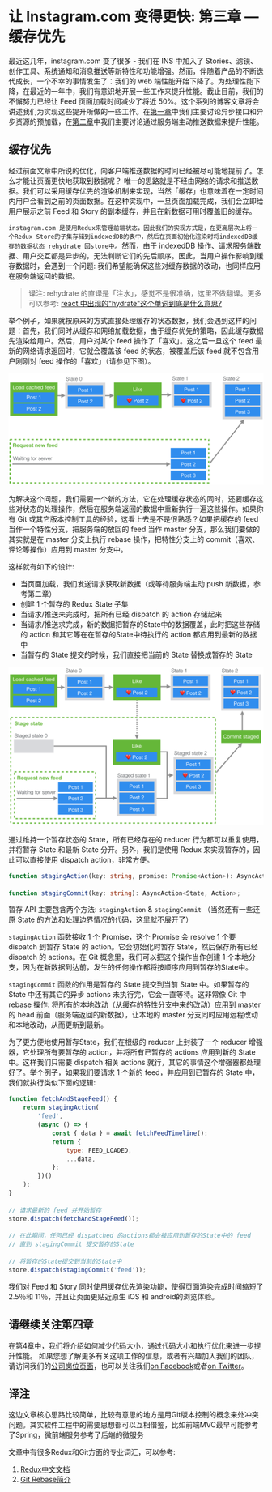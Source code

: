 # 让 Instagram.com 变得更快: 第三章 — 缓存优先

最近这几年，instagram.com 变了很多 - 我们在 INS 中加入了 Stories、滤镜、创作工具、系统通知和消息推送等新特性和功能增强。然而，伴随着产品的不断迭代成长，一个不幸的事情发生了：我们的 web 端性能开始下降了。为处理性能下降，在最近的一年中，我们有意识地开展一些工作来提升性能。截止目前，我们的不懈努力已经让 Feed 页面加载时间减少了将近 50%。这个系列的博客文章将会讲述我们为实现这些提升所做的一些工作。在[第一章](./[对照版]让Instagram.com变得更快（1）.md)中我们主要讨论异步接口和异步资源的预加载，在[第二章](./[对照版]让Instagram.com变得更快（2）.md)中我们主要讨论通过服务端主动推送数据来提升性能。

## 缓存优先

经过前面文章中所说的优化，向客户端推送数据的时间已经被尽可能地提前了。怎么才能让页面更快地获取到数据呢？ 唯一的思路就是不经由网络的请求和推送数据。我们可以采用缓存优先的渲染机制来实现，当然「缓存」也意味着在一定时间内用户会看到之前的页面数据。在这种实现中，一旦页面加载完成，我们会立即给用户展示之前 Feed 和 Story 的副本缓存，并且在新数据可用时覆盖旧的缓存。

`instagram.com 是使用Redux来管理前端状态，因此我们的实现方式是，在更高层次上将一个Redux Store的子集存储到indexedDB的表中，然后在页面初始化渲染时将indexedDB缓存的数据状态 rehydrate 回store中`。然而，由于 indexedDB 操作、请求服务端数据、用户交互都是异步的，无法判断它们的先后顺序。因此，当用户操作影响到缓存数据时，会遇到一个问题: 我们希望能确保这些对缓存数据的改动，也同样应用在服务端返回的数据。

> 译注: rehydrate 的直译是「注水」，感觉不是很准确，这里不做翻译。更多可以参考: [react 中出现的"hydrate"这个单词到底是什么意思?](https://www.zhihu.com/question/66068748)

举个例子，如果就按原来的方式直接处理缓存的状态数据，我们会遇到这样的问题：首先，我们同时从缓存和网络加载数据，由于缓存优先的策略，因此缓存数据先渲染给用户。然后，用户对某个 feed 操作了「喜欢」。这之后一旦这个 feed 最新的网络请求返回时，它就会覆盖该 feed 的状态，被覆盖后该 feed 就不包含用户刚刚对 feed 操作的「喜欢」（请参见下图）。

![用户和缓存数据交互时导致的操作被覆盖场景（Redux actions是绿色，State是灰色）](./images/3_1.png)

为解决这个问题，我们需要一个新的方法，它在处理缓存状态的同时，还要缓存这些对状态的处理操作，然后在服务端返回的数据中重新执行一遍这些操作。如果你有 Git 或其它版本控制工具的经验，这看上去是不是很熟悉？如果把缓存的 feed 当作一个特性分支，把服务端的放回的 feed 当作 master 分支，那么我们要做的其实就是在 master 分支上执行 rebase 操作，把特性分支上的 commit（喜欢、评论等操作）应用到 master 分支中。

这样就有如下的设计:

- 当页面加载，我们发送请求获取新数据（或等待服务端主动 push 新数据，参考第二章）
- 创建 1 个暂存的 Redux State 子集
- 当请求/推送未完成时，把所有已经 dispatch 的 action 存储起来
- 当请求/推送求完成，新的数据把暂存的State中的数据覆盖，此时把这些存储的 action 和其它等在在暂存的State中待执行的 action 都应用到最新的数据中
- 当暂存的 State 提交的时候，我们直接把当前的 State 替换成暂存的 State

![用暂存的快照修复状态覆盖的问题（Redux actions是绿色，State是灰色）](./images/3_2.png)

通过维持一个暂存状态的 State，所有已经存在的 reducer 行为都可以重复使用，并将暂存 State 和最新 State 分开。另外，我们是使用 Redux 来实现暂存的，因此可以直接使用 dispatch action，非常方便。

```typescript
function stagingAction(key: string, promise: Promise<Action>): AsyncAction<State, Action>;

function stagingCommit(key: string): AsyncAction<State, Action>;
```

暂存 API 主要包含两个方法: `stagingAction` & `stagingCommit` （当然还有一些还原 State 的方法和处理边界情况的代码，这里就不展开了）

`stagingAction` 函数接收 1 个 Promise，这个 Promise 会 resolve 1 个要 dispatch 到暂存 State 的 action。它会初始化时暂存 State，然后保存所有已经 dispatch 的 actions。在 Git 概念里，我们可以把这个操作当作创建 1 个本地分支，因为在新数据到达前，发生的任何操作都将按顺序应用到暂存的State中。

`stagingCommit` 函数的作用是暂存的 State 提交到当前 State 中。如果暂存的 State 中还有其它的异步 actions 未执行完，它会一直等待。这非常像 Git 中 rebase 操作: 将所有的本地改动（从缓存的特性分支中来的改动）应用到 master 的 head 前面（服务端返回的新数据），让本地的 master 分支同时应用远程改动和本地改动，从而更新到最新。

为了更方便地使用暂存State，我们在根级的 reducer 上封装了一个 reducer 增强器，它处理所有要暂存的 action，并将所有已暂存的 actions 应用到新的 State 中。这样我们只需要 dispatch 相关 actions 就行，其它的事情这个增强器都处理好了。举个例子，如果我们要请求 1 个新的 feed，并应用到已暂存的 State 中，我们就执行类似下面的逻辑:

```js
function fetchAndStageFeed() {
    return stagingAction(
        'feed',
        (async () => {
            const { data } = await fetchFeedTimeline();
            return {
                type: FEED_LOADED,
                ...data,
            };
        })()
    );
}

// 请求最新的 feed 并开始暂存
store.dispatch(fetchAndStageFeed());

// 在此期间，任何已经 dispatched 的actions都会被应用到暂存的State中的 feed
// 直到 stagingCommit 提交暂存的State

// 将暂存的State提交到当前的State中
store.dispatch(stagingCommit('feed'));
```

我们对 Feed 和 Story 同时使用缓存优先渲染功能，使得页面渲染完成时间缩短了 2.5％和 11％，并且让页面更贴近原生 iOS 和 android的浏览体验。

## 请继续关注第四章

在第4章中，我们将介绍如何减少代码大小，通过代码大小和执行优化来进一步提升性能。 如果您想了解更多有关这项工作的信息，或者有兴趣加入我们的团队，请访问我们的[公司岗位页面](https://www.facebook.com/careers/jobs/?q=instagram)，也可以关注我们[on Facebook](https://www.facebook.com/instagramengineering/)或者[on Twitter](https://twitter.com/instagrameng)。

## 译注

这边文章核心思路比较简单，比较有意思的地方是用Git版本控制的概念来处冲突问题。其实软件工程中的需要思想都可以互相借鉴，比如前端MVC最早可能参考了Spring，微前端服务参考了后端的微服务

文章中有很多Redux和Git方面的专业词汇，可以参考:

1. [Redux中文文档](https://www.redux.org.cn/)
2. [Git Rebase简介](https://www.codercto.com/a/45325.html)

